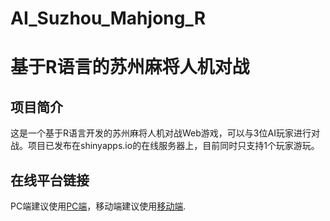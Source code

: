 # AI_Suzhou_Mahjong_R
# 基于R语言的苏州麻将人机对战
## 项目简介
这是一个基于R语言开发的苏州麻将人机对战Web游戏，可以与3位AI玩家进行对战。项目已发布在shinyapps.io的在线服务器上，目前同时只支持1个玩家游玩。
## 在线平台链接
PC端建议使用[PC端](https://haoyuhugeo.shinyapps.io/AI_Suzhou_mahjong/)，移动端建议使用[移动端](https://haoyuhugeo.shinyapps.io/mobileAI_Suzhou_mahjong/).
